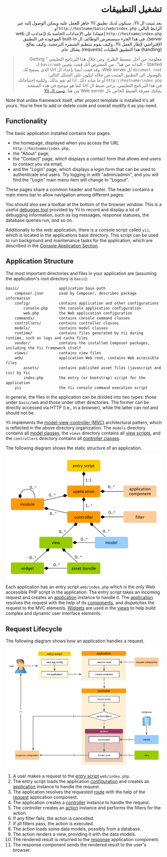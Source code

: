 # <div dir="rtl">تشغيل التطبيقات</div>

<p dir="rtl">
بعد تثبيت ال Yii، سيكون لديك تطبيق Yii جاهز للعمل عليه ويمكن الوصول إليه عبر
الرابط التالي:  <code>http://hostname/basic/web/index.php</code>  أو <code>http://hostname/index.php</code> إعتمادا على الإعدادات
الخاصة بك(إعدادت ال web server). في هذا الجزء سنستعرض الوظائف ال built-in الموجودة في التطبيق الإفتراضي لإطار العمل Yii، وكيف يقوم بتنظيم الشيفرة البرمجية، وكيف يعالج (handling) هذا التطبيق الطلبات (requests) بشكل عام.
</p>

<blockquote><p dir="rtl">
    معلومة: من أجل تبسيط الطرح، ومن خلال هذا البرنامج التعليمي " Getting Started - البداية من هنا"، من المفترض أنك قمت بتعيين <code>basic/web</code> ك <code>document root</code> لل Web server، وقد قمت أيضا بإعداد ال Url الذي يسمح لك بالوصول الى التطبيق المثبت من خلاله ليكون على الشكل التالي: <code>http://hostname/index.php</code> أو ما شابه ذلك.
اذا لم تقم بذلك، ولتلبية إحتياجاتك في هذا البرنامج التعليمي، يرجى ضبط ال Url كما هو موضح في هذه الصفحة.
يمكنك معرفة الضبط الخاص بال Web server من هنا:  <a href="start-installation.md">تثبيت ال Yii </a>
</p></blockquote>

Note that unlike framework itself, after project template is installed it's all yours. You're free to add or delete
code and overall modify it as you need.


Functionality <span id="functionality"></span>
-------------

The basic application installed contains four pages:

* the homepage, displayed when you access the URL `http://hostname/index.php`,
* the "About" page,
* the "Contact" page, which displays a contact form that allows end users to contact you via email,
* and the "Login" page, which displays a login form that can be used to authenticate end users. Try logging in
  with "admin/admin", and you will find the "Login" main menu item will change to "Logout".

These pages share a common header and footer. The header contains a main menu bar to allow navigation
among different pages.

You should also see a toolbar at the bottom of the browser window.
This is a useful [debugger tool](https://github.com/yiisoft/yii2-debug/blob/master/docs/guide/README.md) provided by Yii to record and display a lot of debugging information, such as log messages, response statuses, the database queries run, and so on.

Additionally to the web application, there is a console script called `yii`, which is located in the applications base directory.
This script can be used to run background and maintenance tasks for the application, which are described
in the [Console Application Section](tutorial-console.md).


Application Structure <span id="application-structure"></span>
---------------------

The most important directories and files in your application are (assuming the application's root directory is `basic`):

```
basic/                  application base path
    composer.json       used by Composer, describes package information
    config/             contains application and other configurations
        console.php     the console application configuration
        web.php         the Web application configuration
    commands/           contains console command classes
    controllers/        contains controller classes
    models/             contains model classes
    runtime/            contains files generated by Yii during runtime, such as logs and cache files
    vendor/             contains the installed Composer packages, including the Yii framework itself
    views/              contains view files
    web/                application Web root, contains Web accessible files
        assets/         contains published asset files (javascript and css) by Yii
        index.php       the entry (or bootstrap) script for the application
    yii                 the Yii console command execution script
```

In general, the files in the application can be divided into two types: those under `basic/web` and those
under other directories. The former can be directly accessed via HTTP (i.e., in a browser), while the latter can not and should not be.

Yii implements the [model-view-controller (MVC)](http://wikipedia.org/wiki/Model-view-controller) architectural pattern,
which is reflected in the above directory organization. The `models` directory contains all [model classes](structure-models.md),
the `views` directory contains all [view scripts](structure-views.md), and the `controllers` directory contains
all [controller classes](structure-controllers.md).

The following diagram shows the static structure of an application.

![Static Structure of Application](images/application-structure.png)

Each application has an entry script `web/index.php` which is the only Web accessible PHP script in the application.
The entry script takes an incoming request and creates an [application](structure-applications.md) instance to handle it.
The [application](structure-applications.md) resolves the request with the help of its [components](concept-components.md),
and dispatches the request to the MVC elements. [Widgets](structure-widgets.md) are used in the [views](structure-views.md)
to help build complex and dynamic user interface elements.


Request Lifecycle <span id="request-lifecycle"></span>
-----------------

The following diagram shows how an application handles a request.

![Request Lifecycle](images/request-lifecycle.png)

1. A user makes a request to the [entry script](structure-entry-scripts.md) `web/index.php`.
2. The entry script loads the application [configuration](concept-configurations.md) and creates
   an [application](structure-applications.md) instance to handle the request.
3. The application resolves the requested [route](runtime-routing.md) with the help of
   the [request](runtime-requests.md) application component.
4. The application creates a [controller](structure-controllers.md) instance to handle the request.
5. The controller creates an [action](structure-controllers.md) instance and performs the filters for the action.
6. If any filter fails, the action is cancelled.
7. If all filters pass, the action is executed.
8. The action loads some data models, possibly from a database.
9. The action renders a view, providing it with the data models.
10. The rendered result is returned to the [response](runtime-responses.md) application component.
11. The response component sends the rendered result to the user's browser.

